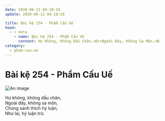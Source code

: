 ```yaml
---
date: 2020-06-12 04:10:19
update: 2020-06-12 04:10:19

title: Bài kệ 254 - Phẩm Cấu Uế
head:
  - - meta
    - name: Bài kệ 254 - Phẩm Cấu Uế
      content: Hư Không, Không Dấu Chân,<Br>Ngoài Đây, Không Sa Môn,<Br>Chúng Sanh Thích Hý Luận,<Br>Như Lai, Hý Luận Trừ.<Br>
category:
  - pham-cau-ue
---
```


# Bài kệ 254 - Phẩm Cấu Uế

![An image](/img/pham-cau-ue/pham-cau-ue-254.jpg)

Hư không, không dấu chân,<br>Ngoài đây, không sa môn,<br>Chúng sanh thích hý luận,<br>Như lai, hý luận trừ.<br>
